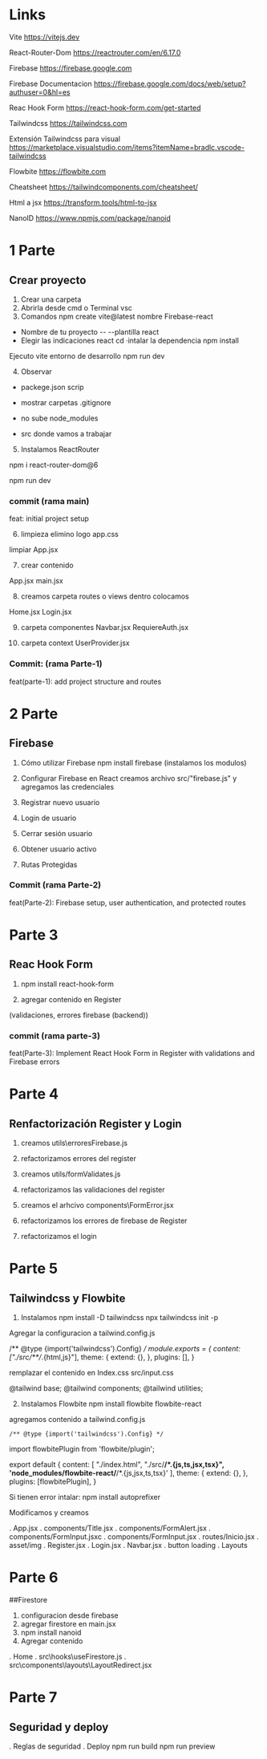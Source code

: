 # Links

Vite
https://vitejs.dev

React-Router-Dom
https://reactrouter.com/en/6.17.0

Firebase
https://firebase.google.com

Firebase Documentacion
https://firebase.google.com/docs/web/setup?authuser=0&hl=es

Reac Hook Form
https://react-hook-form.com/get-started

Tailwindcss
https://tailwindcss.com

Extensión Tailwindcss para visual
https://marketplace.visualstudio.com/items?itemName=bradlc.vscode-tailwindcss

Flowbite
https://flowbite.com

Cheatsheet
https://tailwindcomponents.com/cheatsheet/

Html a jsx
https://transform.tools/html-to-jsx

NanoID
https://www.npmjs.com/package/nanoid

# 1 Parte

## Crear proyecto

1. Crear una carpeta 
2. Abrirla desde cmd o Terminal vsc
3. Comandos
npm create vite@latest 
nombre Firebase-react
- Nombre de tu proyecto -- --plantilla react
- Elegir las indicaciones
react
cd <directorio de tu nuevo proyecto>
·intalar la dependencia
npm install 

Ejecuto vite entorno de desarrollo 
npm run dev 

4. Observar
- packege.json scrip

- mostrar carpetas 
.gitignore
- no sube node_modules

- src donde vamos a trabajar

5. Instalamos 
ReactRouter

npm i react-router-dom@6

npm run dev

### commit (rama main)

feat: initial project setup


6. limpieza
elimino
logo
app.css

limpiar App.jsx

7. crear contenido

App.jsx
main.jsx

8. creamos carpeta routes o views dentro colocamos

Home.jsx
Login.jsx

9. carpeta componentes
Navbar.jsx
RequiereAuth.jsx

10. carpeta context
UserProvider.jsx

### Commit: (rama Parte-1)
feat(parte-1): add project structure and routes


# 2 Parte

## Firebase

1. Cómo utilizar Firebase
npm install firebase (instalamos los modulos)

2. Configurar Firebase en React
creamos archivo src/"firebase.js" y agregamos las credenciales

3. Registrar nuevo usuario


4. Login de usuario


5. Cerrar sesión usuario


6. Obtener usuario activo


7. Rutas Protegidas

### Commit (rama Parte-2)
feat(Parte-2): Firebase setup, user authentication, and protected routes



# Parte 3

## Reac Hook Form

1. npm install react-hook-form

2. agregar contenido en Register

(validaciones, errores firebase (backend))

### commit  (rama parte-3)

feat(Parte-3): Implement React Hook Form in Register with validations and Firebase errors



# Parte 4

## Renfactorización Register y Login

1. creamos utils\erroresFirebase.js
2. refactorizamos errores del register

3. creamos utils/formValidates.js
4. refactorizamos las validaciones del register

5. creamos el arhcivo components\FormError.jsx
6. refactorizamos los errores de firebase de Register

7. refactorizamos el login

# Parte 5

## Tailwindcss y Flowbite


1. Instalamos
npm install -D tailwindcss
npx tailwindcss init -p

Agregar la configuracion a tailwind.config.js

/** @type {import('tailwindcss').Config} */
module.exports = {
  content: ["./src/**/*.{html,js}"],
  theme: {
    extend: {},
  },
  plugins: [],
}

remplazar el contenido en Index.css 
src/input.css

@tailwind base;
@tailwind components;
@tailwind utilities;

2. Instalamos Flowbite
npm install flowbite flowbite-react

agregamos contenido a tailwind.config.js

    /** @type {import('tailwindcss').Config} */
import flowbitePlugin from 'flowbite/plugin';

export default {
  content: [
    "./index.html",
    "./src/**/*.{js,ts,jsx,tsx}",
    'node_modules/flowbite-react/**/*.{js,jsx,ts,tsx}'
  ],
  theme: {
    extend: {},
  },
  plugins: [flowbitePlugin],
}

Si tienen error intalar:
npm install autoprefixer

Modificamos y creamos

. App.jsx
. components/Title.jsx
. components/FormAlert.jsx
. components/FormInput.jsxc
. components/FormInput.jsx
. routes/Inicio.jsx
. asset/img
. Register.jsx
. Login.jsx
. Navbar.jsx
. button loading
. Layouts


# Parte 6

##Firestore
1. configuracion desde firebase
2. agregar firestore en main.jsx
3. npm install nanoid  
3. Agregar contenido

. Home
. src\hooks\useFirestore.js
. src\components\layouts\LayoutRedirect.jsx

# Parte 7

## Seguridad y deploy

. Reglas de seguridad
. Deploy
npm run build
npm run preview

